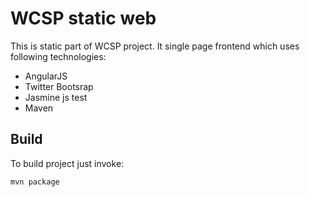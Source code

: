 WCSP static web
===============

This is static part of WCSP project. It single page frontend which uses following technologies:

* AngularJS
* Twitter Bootsrap
* Jasmine js test
* Maven

Build
-----

To build project just invoke:

```
mvn package
```

